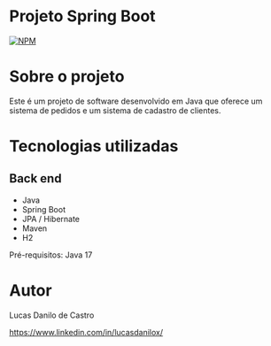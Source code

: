 # Projeto Spring Boot
[![NPM](https://img.shields.io/npm/l/react)](https://github.com/lucasdanilox/Projeto-springboot3-jpa/blob/main/LICENSE) 

# Sobre o projeto

Este é um projeto de software desenvolvido em Java que oferece um sistema de pedidos e um sistema de cadastro de clientes.

# Tecnologias utilizadas
## Back end
- Java
- Spring Boot
- JPA / Hibernate
- Maven
- H2

Pré-requisitos: Java 17

# Autor

Lucas Danilo de Castro

https://www.linkedin.com/in/lucasdanilox/

